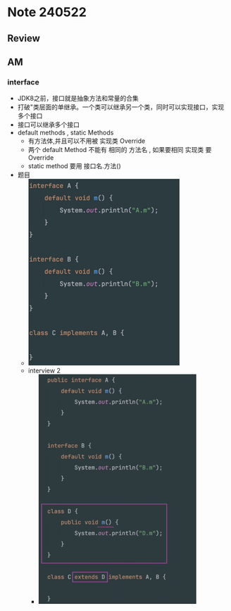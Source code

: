 # Note 240522
## Review

## AM
### interface
- JDK8之前，接口就是抽象方法和常量的合集
- 打破"类层面的单继承。一个类可以继承另一个类，同时可以实现接口，实现多个接口
- 接口可以继承多个接口
- default methods , static Methods 
  - 有方法体,并且可以不用被 实现类 Override
  - 两个 default Method 不能有 相同的 方法名 , 如果要相同 实现类 要 Override 
  - static method 要用 接口名.方法()
- 题目
  - ![img.png](img.png)
  - interview 2
    - ![img_1.png](img_1.png)
